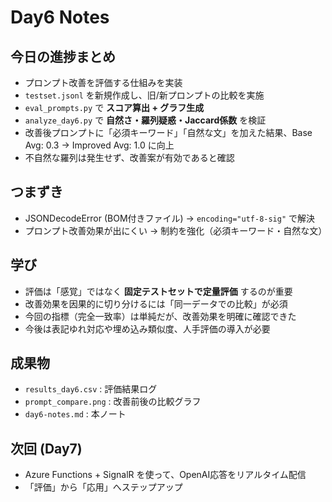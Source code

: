 # Day6 Notes

## 今日の進捗まとめ
- プロンプト改善を評価する仕組みを実装
- `testset.jsonl` を新規作成し、旧/新プロンプトの比較を実施
- `eval_prompts.py` で **スコア算出 + グラフ生成**
- `analyze_day6.py` で **自然さ・羅列疑惑・Jaccard係数** を検証
- 改善後プロンプトに「必須キーワード」「自然な文」を加えた結果、Base Avg: 0.3 → Improved Avg: 1.0 に向上
- 不自然な羅列は発生せず、改善案が有効であると確認

## つまずき
- JSONDecodeError (BOM付きファイル) → `encoding="utf-8-sig"` で解決
- プロンプト改善効果が出にくい → 制約を強化（必須キーワード・自然な文）

## 学び
- 評価は「感覚」ではなく **固定テストセットで定量評価** するのが重要
- 改善効果を因果的に切り分けるには「同一データでの比較」が必須
- 今回の指標（完全一致率）は単純だが、改善効果を明確に確認できた
- 今後は表記ゆれ対応や埋め込み類似度、人手評価の導入が必要

## 成果物
- `results_day6.csv` : 評価結果ログ
- `prompt_compare.png` : 改善前後の比較グラフ
- `day6-notes.md` : 本ノート

## 次回 (Day7)
- Azure Functions + SignalR を使って、OpenAI応答をリアルタイム配信
- 「評価」から「応用」へステップアップ
